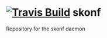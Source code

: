 <a href='https://travis-ci.org/shinken-monitoring/mod-skonf'><img src='https://api.travis-ci.org/shinken-monitoring/mod-skonf.svg?branch=master' alt='Travis Build'></a>
skonf
=====

Repository for the skonf daemon
